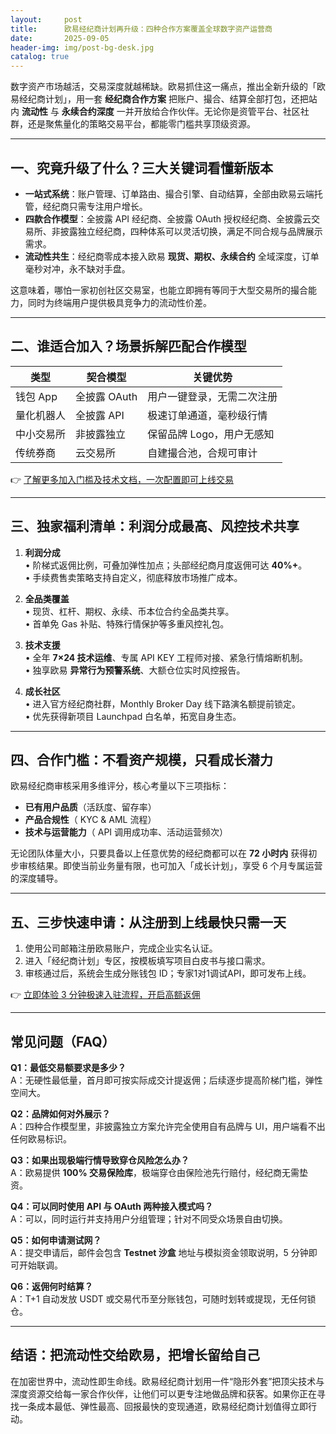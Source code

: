 ```yaml
---
layout:     post
title:      欧易经纪商计划再升级：四种合作方案覆盖全球数字资产运营商
date:       2025-09-05
header-img: img/post-bg-desk.jpg
catalog: true
---
```


数字资产市场越活，交易深度就越稀缺。欧易抓住这一痛点，推出全新升级的「欧易经纪商计划」，用一套 **经纪商合作方案** 把账户、撮合、结算全部打包，还把站内 **流动性** 与 **永续合约深度** 一并开放给合作伙伴。无论你是资管平台、社区社群，还是聚焦量化的策略交易平台，都能零门槛共享顶级资源。

---

## 一、究竟升级了什么？三大关键词看懂新版本

- **一站式系统**：账户管理、订单路由、撮合引擎、自动结算，全部由欧易云端托管，经纪商只需专注用户增长。
- **四款合作模型**：全披露 API 经纪商、全披露 OAuth 授权经纪商、全披露云交易所、非披露独立经纪商，四种体系可以灵活切换，满足不同合规与品牌展示需求。
- **流动性共生**：经纪商零成本接入欧易 **现货、期权、永续合约** 全域深度，订单毫秒对冲，永不缺对手盘。

这意味着，哪怕一家初创社区交易室，也能立即拥有等同于大型交易所的撮合能力，同时为终端用户提供极具竞争力的流动性价差。

---

## 二、谁适合加入？场景拆解匹配合作模型

| 类型 | 契合模型 | 关键优势 |
|---|---|---|
| 钱包 App | 全披露 OAuth | 用户一键登录，无需二次注册 |
| 量化机器人 | 全披露 API | 极速订单通道，毫秒级行情 |
| 中小交易所 | 非披露独立 | 保留品牌 Logo，用户无感知 |
| 传统券商 | 云交易所 | 自建撮合池，合规可审计 |

👉 [了解更多加入门槛及技术文档，一次配置即可上线交易](https://okxdog.com/)

---

## 三、独家福利清单：利润分成最高、风控技术共享

1. **利润分成**  
   • 阶梯式返佣比例，可叠加弹性加点；头部经纪商月度返佣可达 **40%+**。  
   • 手续费售卖策略支持自定义，彻底释放市场推广成本。

2. **全品类覆盖**  
   • 现货、杠杆、期权、永续、币本位合约全品类共享。  
   • 首单免 Gas 补贴、特殊行情保护等多重风控礼包。

3. **技术支援**  
   • 全年 **7×24 技术运维**、专属 API KEY 工程师对接、紧急行情熔断机制。  
   • 独享欧易 **异常行为预警系统**、大额仓位实时风控报告。

4. **成长社区**  
   • 进入官方经纪商社群，Monthly Broker Day 线下路演名额提前锁定。  
   • 优先获得新项目 Launchpad 白名单，拓宽自身生态。

---

## 四、合作门槛：不看资产规模，只看成长潜力

欧易经纪商审核采用多维评分，核心考量以下三项指标：

- **已有用户品质**（活跃度、留存率）
- **产品合规性**（ KYC & AML 流程）
- **技术与运营能力**（ API 调用成功率、活动运营频次）

无论团队体量大小，只要具备以上任意优势的经纪商都可以在 **72 小时内** 获得初步审核结果。即使当前业务量有限，也可加入「成长计划」，享受 6 个月专属运营的深度辅导。

---

## 五、三步快速申请：从注册到上线最快只需一天

1. 使用公司邮箱注册欧易账户，完成企业实名认证。  
2. 进入「经纪商计划」专区，按模板填写项目白皮书与接口需求。  
3. 审核通过后，系统会生成分账钱包 ID；专家1对1调试API，即可发布上线。

👉 [立即体验 3 分钟极速入驻流程，开启高额返佣](https://okxdog.com/)

---

## 常见问题（FAQ）

**Q1：最低交易额要求是多少？**  
A：无硬性最低量，首月即可按实际成交计提返佣；后续逐步提高阶梯门槛，弹性空间大。

**Q2：品牌如何对外展示？**  
A：四种合作模型里，非披露独立方案允许完全使用自有品牌与 UI，用户端看不出任何欧易标识。

**Q3：如果出现极端行情导致穿仓风险怎么办？**  
A：欧易提供 **100% 交易保险库**，极端穿仓由保险池先行赔付，经纪商无需垫资。

**Q4：可以同时使用 API 与 OAuth 两种接入模式吗？**  
A：可以，同时运行并支持用户分组管理；针对不同受众场景自由切换。

**Q5：如何申请测试网？**  
A：提交申请后，邮件会包含 **Testnet 沙盒** 地址与模拟资金领取说明，5 分钟即可开始联调。

**Q6：返佣何时结算？**  
A：T+1 自动发放 USDT 或交易代币至分账钱包，可随时划转或提现，无任何锁仓。

---

## 结语：把流动性交给欧易，把增长留给自己

在加密世界中，流动性即生命线。欧易经纪商计划用一件“隐形外套”把顶尖技术与深度资源交给每一家合作伙伴，让他们可以更专注地做品牌和获客。如果你正在寻找一条成本最低、弹性最高、回报最快的变现通道，欧易经纪商计划值得立即行动。